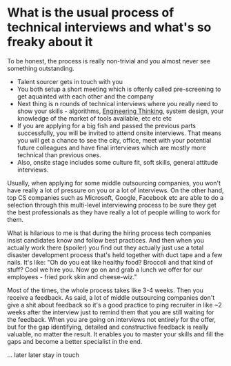 # What is the usual process of technical interviews and what's so freaky about it

To be honest, the process is really non-trivial and you almost never see something outstanding. 
* Talent sourcer gets in touch with you
* You both setup a short meeting which is oftenly called pre-screening to get aquainted with each other and the company
* Next thing is n rounds of technical interviews where you really need to show your skills - algorithms, [Engineering Thinking](http://www.intuac.com/userport/john/writing/nthinking.html), system design, your knowledge of the market of tools available, etc etc etc
* If you are applying for a big fish and passed the previous parts successfully, you will be invited to attend onsite interviews. That means you will get a chance to see the city, office, meet with your potential future colleagues and have final interviews which are mostly more technical than previous ones. 
* Also, onsite stage includes some culture fit, soft skills, general attitude interviews. 

Usually, when applying for some middle outsourcing companies, you won't have really a lot of pressure on you or a lot of interviews. On the other hand, top CS companies such as Microsoft, Google, Facebook etc are able to do a selection through this multi-level interviewing process to be sure they get the best professionals as they have really a lot of people willing to work for them. 

What is hilarious to me is that during the hiring process tech companies insist candidates know and follow best practices. And then when you actually work there (spoiler) you find out they actually just use a total disaster development process that's held together with duct tape and a few nails. It's like: "Oh do you eat like healthy food? Broccoli and that kind of stuff? Cool we hire you. Now go on and grab a lunch we offer for our employees - fried pork skin and cheese-wiz."

Most of the times, the whole process takes like 3-4 weeks. Then you receive a feedback. 
As said, a lot of middle outsourcing companies don't give a shit about feedback so it's a good practice to ping recruiter in like ~2 weeks after the interview just to remind them that you are still waiting for the feedback. When you are going on interviews not entirely for the offer, but for the gap identifying, detailed and constructive feedback is really valuable, no matter the result. It enables you to master your skills and fill the gaps and become a better specialist in the end. 



... later later stay in touch